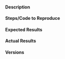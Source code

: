 #### Description
<!-- Example: Duplicate words shown when input is sorted list -->

#### Steps/Code to Reproduce
<!--
It's unlikely your issue can be resolved unless you provide
a short, self contained correct example to reproduce (see http://sscce.org/).

Example:
```python
import matplotlib as mpl
mpl.use('Agg')
import matplotlib.pyplot as plt
from wordcloud import WordCloud
a = 'this is a wordcloud show test'
wc = WordCloud().generate(a)
wc.to_file('wc.jpg')
plt.imshow(wc)
plt.axis('off')
plt.savefig('plt.png')
```
If the code is too long, feel free to put it in a public gist and link
it in the issue: https://gist.github.com
-->

#### Expected Results
<!-- Example: No error is thrown. Please paste or describe the expected results.-->

#### Actual Results
<!-- Please paste or specifically describe the actual output or traceback. -->

#### Versions
<!--
Please run the following snippet and paste the output below.
import platform; print(platform.platform())
import sys; print("Python", sys.version)
import numpy; print("NumPy", numpy.__version__)
import matplotlib; print("matplotlib", matplotlib.__version__)
import wordcloud; print("wordcoud", wordcloud.__version__)
-->


<!-- Thanks for contributing! -->
